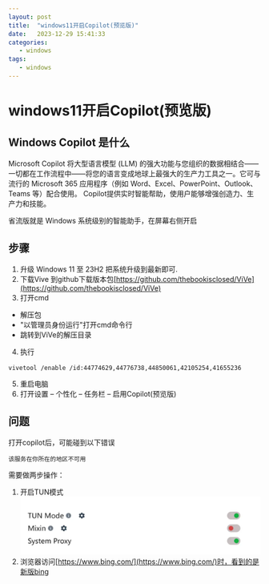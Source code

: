 ```yaml
---
layout: post
title:  "windows11开启Copilot(预览版)"
date:   2023-12-29 15:41:33
categories: 
   - windows
tags:
   - windows
---
```


# windows11开启Copilot(预览版)

## Windows Copilot 是什么

Microsoft Copilot 将大型语言模型 (LLM) 的强大功能与您组织的数据相结合——一切都在工作流程中——将您的语言变成地球上最强大的生产力工具之一。它可与流行的 Microsoft 365 应用程序（例如 Word、Excel、PowerPoint、Outlook、Teams 等）配合使用。 Copilot提供实时智能帮助，使用户能够增强创造力、生产力和技能。

省流版就是 Windows 系统级别的智能助手，在屏幕右侧开启

## 步骤

1. 升级 Windows 11 至 23H2
把系统升级到最新即可.
2. 下载Vive
到github下载版本包[https://github.com/thebookisclosed/ViVe](https://github.com/thebookisclosed/ViVe)
3. 打开cmd
- 解压包
- "以管理员身份运行"打开cmd命令行
- 跳转到ViVe的解压目录
4. 执行
```
vivetool /enable /id:44774629,44776738,44850061,42105254,41655236
```
5. 重启电脑
6. 打开设置 – 个性化 – 任务栏 – 启用Copilot(预览版)

## 问题
打开copilot后，可能碰到以下错误
```
该服务在你所在的地区不可用
```

需要做两步操作：
1. 开启TUN模式
![1][1]
2. 浏览器访问[https://www.bing.com/](https://www.bing.com/)时，看到的是新版bing


[1]: /images/clashx-tun.png